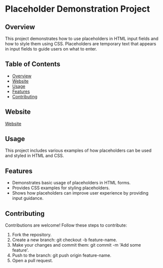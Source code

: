 
# Placeholder Demonstration Project

## Overview

This project demonstrates how to use placeholders in HTML input fields and how to style them using CSS. Placeholders are temporary text that appears in input fields to guide users on what to enter.

## Table of Contents

- [Overview](#overview)
- [Website](#website)
- [Usage](#usage)
- [Features](#features)
- [Contributing](#contributing)


## Website

[Website](lin)



## Usage

This project includes various examples of how placeholders can be used and styled in HTML and CSS.

## Features

- Demonstrates basic usage of placeholders in HTML forms.
- Provides CSS examples for styling placeholders.
- Shows how placeholders can improve user experience by providing input guidance.

  
## Contributing 
Contributions are welcome! Follow these steps to contribute:

1. Fork the repository.
2. Create a new branch: git checkout -b feature-name.
3. Make your changes and commit them: git commit -m 'Add some feature'.
4. Push to the branch: git push origin feature-name.
5. Open a pull request.
